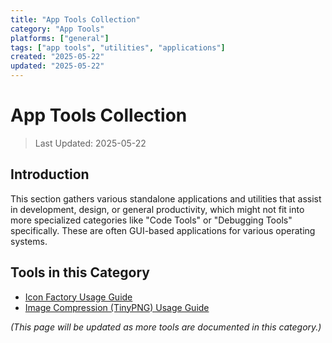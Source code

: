 ```yaml
---
title: "App Tools Collection"
category: "App Tools"
platforms: ["general"]
tags: ["app tools", "utilities", "applications"]
created: "2025-05-22"
updated: "2025-05-22"
---
```


# App Tools Collection

> Last Updated: 2025-05-22

## Introduction

This section gathers various standalone applications and utilities that assist in development, design, or general productivity, which might not fit into more specialized categories like "Code Tools" or "Debugging Tools" specifically. These are often GUI-based applications for various operating systems.

## Tools in this Category

- [Icon Factory Usage Guide](../tools/App工具/icon_factory.md)
- [Image Compression (TinyPNG) Usage Guide](../tools/App工具/image_compression_tinypng.md)

*(This page will be updated as more tools are documented in this category.)*
